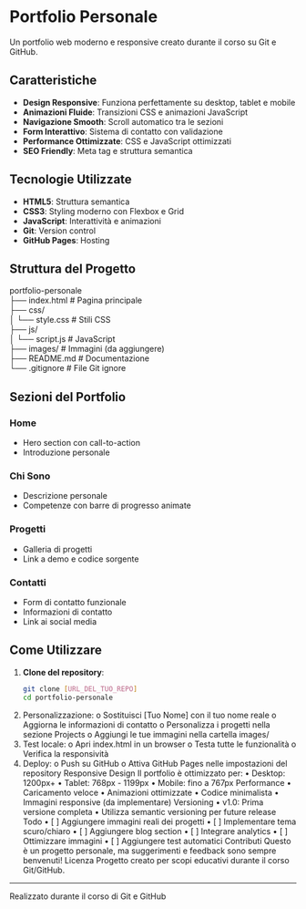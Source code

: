 # Portfolio Personale

Un portfolio web moderno e responsive creato durante il corso su Git e GitHub.

## Caratteristiche

- **Design Responsive**: Funziona perfettamente su desktop, tablet e mobile
- **Animazioni Fluide**: Transizioni CSS e animazioni JavaScript
- **Navigazione Smooth**: Scroll automatico tra le sezioni
- **Form Interattivo**: Sistema di contatto con validazione
- **Performance Ottimizzate**: CSS e JavaScript ottimizzati
- **SEO Friendly**: Meta tag e struttura semantica

## Tecnologie Utilizzate

- **HTML5**: Struttura semantica
- **CSS3**: Styling moderno con Flexbox e Grid
- **JavaScript**: Interattività e animazioni
- **Git**: Version control
- **GitHub Pages**: Hosting

## Struttura del Progetto

portfolio-personale </br> 
├── index.html # Pagina principale </br> 
├── css/ </br> 
│ └── style.css # Stili CSS </br> 
├── js/ </br> 
│ └── script.js # JavaScript </br>
├── images/ # Immagini (da aggiungere) </br>
├── README.md # Documentazione </br>
└── .gitignore # File Git ignore

## Sezioni del Portfolio

### Home
- Hero section con call-to-action
- Introduzione personale

### Chi Sono
- Descrizione personale
- Competenze con barre di progresso animate

### Progetti
- Galleria di progetti
- Link a demo e codice sorgente

### Contatti
- Form di contatto funzionale
- Informazioni di contatto
- Link ai social media

## Come Utilizzare

1. **Clone del repository**:
   ```bash
   git clone [URL_DEL_TUO_REPO]
   cd portfolio-personale
2.	Personalizzazione:
o	Sostituisci [Tuo Nome] con il tuo nome reale
o	Aggiorna le informazioni di contatto
o	Personalizza i progetti nella sezione Projects
o	Aggiungi le tue immagini nella cartella images/
3.	Test locale:
o	Apri index.html in un browser
o	Testa tutte le funzionalità
o	Verifica la responsività
4.	Deploy:
o	Push su GitHub
o	Attiva GitHub Pages nelle impostazioni del repository
Responsive Design
Il portfolio è ottimizzato per:
•	Desktop: 1200px+
•	Tablet: 768px - 1199px
•	Mobile: fino a 767px
Performance
•	Caricamento veloce
•	Animazioni ottimizzate
•	Codice minimalista
•	Immagini responsive (da implementare)
Versioning
•	v1.0: Prima versione completa
•	Utilizza semantic versioning per future release
Todo
•	[ ] Aggiungere immagini reali dei progetti
•	[ ] Implementare tema scuro/chiaro
•	[ ] Aggiungere blog section
•	[ ] Integrare analytics
•	[ ] Ottimizzare immagini
•	[ ] Aggiungere test automatici
Contributi
Questo è un progetto personale, ma suggerimenti e feedback sono sempre benvenuti!
Licenza
Progetto creato per scopi educativi durante il corso Git/GitHub.
________________________________________
Realizzato durante il corso di Git e GitHub
